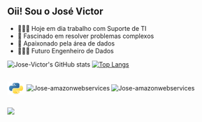 ## Oii! Sou o José Victor

- 👨🏽‍💻 Hoje em dia trabalho com Suporte de TI 
- 🤯 Fascinado em resolver problemas complexos
- 🤩 Apaixonado pela área de dados
- 🧑🏽‍🔬 Futuro Engenheiro de Dados

![Jose-Victor's GitHub stats](https://github-readme-stats.vercel.app/api?username=Jose-Victor&show=reviews,contribs,discussions_answered,&show_icons=true&theme=dracula&border_radius=30)
[![Top Langs](https://github-readme-stats.vercel.app/api/top-langs/?username=Jose-Victor&size_weight=0.5&count_weight=0.5&layout=compact&theme=dracula&border_radius=30)](https://github.com/Jose-Victor/github-readme-stats)

<div style="display: inline_block"><br>
  <img align="center" alt="Jose-Python" height="30" width="40" src="https://raw.githubusercontent.com/devicons/devicon/master/icons/python/python-original.svg">
  <img align="center" alt="Jose-amazonwebservices" height="30" width="40" src="https://cdn.jsdelivr.net/gh/devicons/devicon@latest/icons/sqldeveloper/sqldeveloper-plain.svg"/>
  <img align="center" alt="Jose-amazonwebservices" height="30" width="40" src="https://cdn.jsdelivr.net/gh/devicons/devicon@latest/icons/sqlite/sqlite-original-wordmark.svg" />
</div>

##

<div> 
  <a href="https://www.linkedin.com/in/josé-victor-freitas-a0a308278" target="_blank"><img src="https://img.shields.io/badge/-LinkedIn-%230077B5?style=for-the-badge&logo=linkedin&logoColor=white" target="_blank"></a> 
</div>
